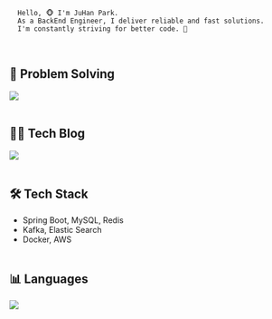 ```
  Hello, 🐵 I'm JuHan Park.
  As a BackEnd Engineer, I deliver reliable and fast solutions.
  I'm constantly striving for better code. 👀
```
<br>

## 🧠 Problem Solving
<a href="https://solved.ac/zoox2"><img src="http://mazassumnida.wtf/api/mini/generate_badge?boj=zoox2&timestamp={System.currentTimeMillis()}"/></a><br><br>

## ✍🏻 Tech Blog
<a href="https://giken.tistory.com/"><img src="https://img.shields.io/badge/-Blog-green"/></a><br><br>

## 🛠️ Tech Stack
- Spring Boot, MySQL, Redis
- Kafka, Elastic Search
- Docker, AWS 
<br><br>

## 📊 Languages
<img src="https://github-readme-stats.vercel.app/api/top-langs/?username=ParkJuhan94&theme=dracula&exclude_repo=Computer-Science-Engineering&layout=compact&langs_count=10"/>
